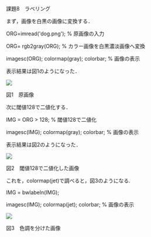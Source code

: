 課題8　ラベリング


まず，画像を白黒の画像に変換する．

ORG=imread('dog.png'); % 原画像の入力

ORG= rgb2gray(ORG); % カラー画像を白黒濃淡画像へ変換

imagesc(ORG); colormap(gray); colorbar; % 画像の表示

表示結果は図1のようになった．

![](https://github.com/zakoji/gazousyori-repot/blob/master/image/dog8-1.jpg)

図1　原画像

次に閾値128で二値化する．

IMG = ORG > 128; % 閾値128で二値化

imagesc(IMG); colormap(gray); colorbar; % 画像の表示

表示結果は図2のようになった．

![](https://github.com/zakoji/gazousyori-repot/blob/master/image/dog8-2.jpg)

図2　閾値128で二値化した画像

これを，colormap(jet)で調べると，図3のようになる.

IMG = bwlabeln(IMG);

imagesc(IMG); colormap(jet); colorbar; % 画像の表示

![](https://github.com/zakoji/gazousyori-repot/blob/master/image/dog8-3.jpg)

図3　色調を分けた画像
